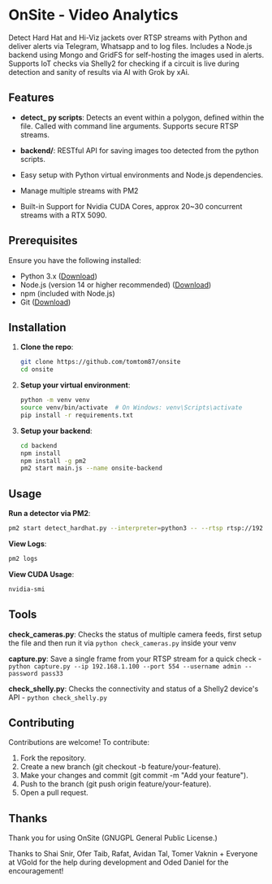 # OnSite - Video Analytics

Detect Hard Hat and Hi-Viz jackets over RTSP streams with Python and deliver alerts via Telegram, Whatsapp and to log files. Includes a Node.js backend using Mongo and GridFS for self-hosting the images used in alerts. Supports IoT checks via Shelly2 for checking if a circuit is live during detection and sanity of results via AI with Grok by xAi. 

## Features
- **detect_ py scripts**: Detects an event within a polygon, defined within the file. Called with command line arguments. Supports secure RTSP streams.
- **backend/**: RESTful API for saving images too detected from the python scripts.

- Easy setup with Python virtual environments and Node.js dependencies. 
- Manage multiple streams with PM2 
- Built-in Support for Nvidia CUDA Cores, approx 20~30 concurrent streams with a RTX 5090.

## Prerequisites
Ensure you have the following installed:
- Python 3.x ([Download](https://www.python.org/downloads/))
- Node.js (version 14 or higher recommended) ([Download](https://nodejs.org/))
- npm (included with Node.js)
- Git ([Download](https://git-scm.com/))

## Installation

1. **Clone the repo**:
   ```bash
   git clone https://github.com/tomtom87/onsite
   cd onsite
   ```
2. **Setup your virtual environment**:
   ```bash
   python -m venv venv
   source venv/bin/activate  # On Windows: venv\Scripts\activate
   pip install -r requirements.txt
   ```
3. **Setup your backend**:
   ```bash
   cd backend
   npm install
   npm install -g pm2
   pm2 start main.js --name onsite-backend
   ```

## Usage

**Run a detector via PM2**:
```bash
pm2 start detect_hardhat.py --interpreter=python3 -- --rtsp rtsp://192.168.1.33:554/stream --username admin --password pass33 --verbose --retry-delay 10.0 --max-retries 5
```
**View Logs**:
```bash
pm2 logs
```
**View CUDA Usage**:
```bash
nvidia-smi
```
## Tools

**check_cameras.py**: Checks the status of multiple camera feeds, first setup the file and then run it via `python check_cameras.py` inside your venv

**capture.py**: Save a single frame from your RTSP stream for a quick check - `python capture.py --ip 192.168.1.100 --port 554 --username admin --password pass33`

**check_shelly.py**: Checks the connectivity and status of a Shelly2 device's API - `python check_shelly.py`

## Contributing

Contributions are welcome! 
To contribute:
1. Fork the repository.
2. Create a new branch (git checkout -b feature/your-feature).
3. Make your changes and commit (git commit -m "Add your feature").
4. Push to the branch (git push origin feature/your-feature).
5. Open a pull request.

## Thanks 
Thank you for using OnSite (GNUGPL General Public License.)


Thanks to Shai Snir, Ofer Taib, Rafat, Avidan Tal, Tomer Vaknin + Everyone at VGold for the help during development and Oded Daniel for the encouragement! 